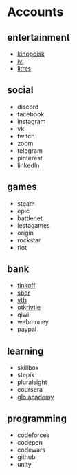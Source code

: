 # Accounts
## entertainment
- [kinopoisk](https://hd.kinopoisk.ru/)
- [ivi](https://www.ivi.ru/)
- [litres](https://www.litres.ru/)
## social
- discord
- facebook
- instagram
- vk
- twitch
- zoom
- telegram
- pinterest
- linkedIn
## games
- steam
- epic
- battlenet
- lestagames
- origin
- rockstar
- riot
## bank
- [tinkoff](https://www.tinkoff.ru/)
- [sber](https://online.sberbank.ru/CSAFront/index.do)
- [vtb](https://www.vtb.ru/)
- [otkriytie](https://ib.open.ru/webbank/#/login)
- qiwi
- webmoney
- paypal
## learning
- skillbox
- stepik
- pluralsight
- coursera
- [glo academy](https://study.up-skills.ru/)
## programming
- codeforces
- codepen
- codewars
- github
- unity


